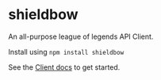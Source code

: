 # shieldbow

An all-purpose league of legends API Client.

Install using `npm install shieldbow`

See the [Client docs](https://thedrone7.github.io/shieldbow/classes/Client.html) to get started.